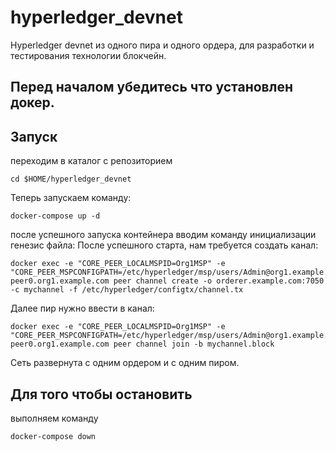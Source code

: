 # hyperledger_devnet

Hyperledger devnet из одного пира и одного ордера, для разработки и тестирования технологии блокчейн.

## Перед началом убедитесь что установлен докер.

## Запуск

переходим в каталог с репозиторием
```
cd $HOME/hyperledger_devnet
```
Теперь запускаем команду:
```
docker-compose up -d
```
после успешного запуска контейнера вводим команду инициализации генезис файла:
После успешного старта, нам требуется создать канал:
```
docker exec -e "CORE_PEER_LOCALMSPID=Org1MSP" -e "CORE_PEER_MSPCONFIGPATH=/etc/hyperledger/msp/users/Admin@org1.example.com/msp" peer0.org1.example.com peer channel create -o orderer.example.com:7050 -c mychannel -f /etc/hyperledger/configtx/channel.tx
```
Далее пир нужно ввести в канал:
```
docker exec -e "CORE_PEER_LOCALMSPID=Org1MSP" -e "CORE_PEER_MSPCONFIGPATH=/etc/hyperledger/msp/users/Admin@org1.example.com/msp" peer0.org1.example.com peer channel join -b mychannel.block
```
Сеть развернута с одним ордером и с одним пиром.


## Для того чтобы остановить

выполняем команду

```
docker-compose down
```



